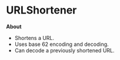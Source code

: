 # URLShortener

**About**
- Shortens a URL.
- Uses base 62 encoding and decoding.
- Can decode a previously shortened URL. 